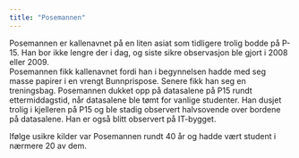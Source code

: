 ```yaml
---
title: "Posemannen"
---
```


Posemannen er kallenavnet på en liten asiat som tidligere trolig bodde på P-15. Han bor ikke lengre der i dag, og siste sikre observasjon ble gjort i 2008 eller 2009.     
Posemannen fikk kallenavnet fordi han i begynnelsen hadde med seg masse papirer i en vrengt Bunnprispose. Senere fikk han seg en treningsbag. Posemannen dukket opp på datasalene på P15 rundt ettermiddagstid, når datasalene ble tømt for vanlige studenter. Han dusjet trolig i kjelleren på P15 og ble stadig observert halvsovende over bordene på datasalene. Han er også blitt observert på IT-bygget.    
    
Ifølge usikre kilder var Posemannen rundt 40 år og hadde vært student i nærmere 20 av dem.